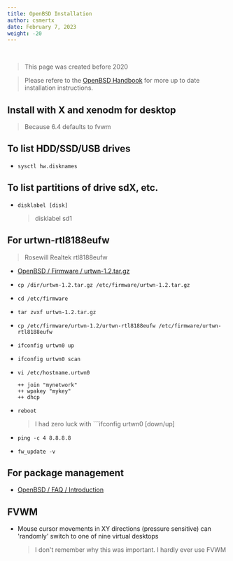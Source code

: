 ```yaml
---
title: OpenBSD Installation
author: csmertx
date: February 7, 2023
weight: -20
---
```


<br />

> This page was created before 2020

> Please refere to the [OpenBSD Handbook](https://www.openbsdhandbook.com/installation/) for more up to date installation instructions.

## Install with X and xenodm for desktop

> Because 6.4 defaults to fvwm

## To list HDD/SSD/USB drives  

- ```sysctl hw.disknames```

## To list partitions of drive sdX, etc.

- ```disklabel [disk]```

    > disklabel sd1

## For urtwn-rtl8188eufw

> Rosewill Realtek rtl8188eufw

- [OpenBSD / Firmware / urtwn-1.2.tar.gz](firmware.openbsd.org/firmware-dist/urtwn-1.2.tar.gz  )

- ```cp /dir/urtwn-1.2.tar.gz /etc/firmware/urtwn-1.2.tar.gz```

- ```cd /etc/firmware```

- ```tar zvxf urtwn-1.2.tar.gz```

- ```cp /etc/firmware/urtwn-1.2/urtwn-rtl8188eufw /etc/firmware/urtwn-rtl8188eufw```

- ```ifconfig urtwn0 up```

- ```ifconfig urtwn0 scan```

- ```vi /etc/hostname.urtwn0```

    ```
    ++ join "mynetwork"
    ++ wpakey "mykey"
    ++ dhcp
    ```

- ```reboot```

    > I had zero luck with ```ifconfig urtwn0 [down/up]

- ```ping -c 4 8.8.8.8```

- ```fw_update -v```

## For package management

- [OpenBSD / FAQ / Introduction](https://www.openbsd.org/faq/faq15.html#Intro)

## FVWM

- Mouse cursor movements in XY directions (pressure sensitive) can 'randomly' switch to one of nine virtual desktops

    > I don't remember why this was important. I hardly ever use FVWM